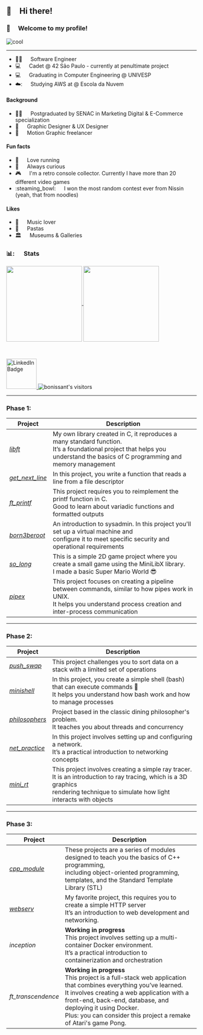 ## 👋&emsp;Hi there!
### :dizzy:&emsp; Welcome to my profile!
![cool](https://github.com/user-attachments/assets/f5871251-e1e6-4981-b84a-8ea56d26dc03)

---

- 👨‍💻    &emsp; Software Engineer <br>
- 💻	&emsp; Cadet @ 42 São Paulo - currently at penultimate project <br>
- 💻	&emsp; Graduating in Computer Engineering @ UNIVESP
- ☁️:	&emsp; Studying AWS at @ Escola da Nuvem  <br>


#### Background
- 👨‍🎓	&emsp; Postgraduated by SENAC in Marketing Digital & E-Commerce specialization <br>
- :art: 	&emsp; Graphic Designer & UX Designer <br>
- :movie_camera: 	&emsp; Motion Graphic freelancer <br>


#### Fun facts
- :runner: &emsp; Love running
- 🤔 &emsp; Always curious
- 🎮 &emsp; I'm a retro console collector. Currently I have more than 20 different video games
- :steaming_bowl: &emsp; I won the most random contest ever from Nissin (yeah, that from noodles)

#### Likes
-  :musical_note: &emsp; Music lover
-  :spaghetti: &emsp; Pastas
-  :classical_building: &emsp; Museums & Galleries


<!-- Infos -->

### 📊: &emsp; Stats

<a href="https://github.com/bonissanti/github-readme-stats">
  <img height=200 align="center" src="https://github-readme-stats.vercel.app/api?username=bonissanti&show_icons=true&locale=en&theme=ayu-mirage&rank_icon=github" />
</a>
<a href="https://github.com/bonissanti/convoychat">
  <img height=200 align="center" src="https://github-readme-stats.vercel.app/api/top-langs?username=bonissanti&layout=compact&langs_count=8&theme=ayu-mirage&card_width=320" />
</a>

<br><div id="badges">
    <a href="www.linkedin.com/in/bruno-rodrigues-onissanti">
        <img src="https://img.shields.io/badge/LinkedIn-blue?style=for-the-badge&logo=linkedin&logoColor=white" alt="LinkedIn Badge" width="80"/>
    </a>
        <img alt="bonissant's visitors" src="https://komarev.com/ghpvc/?username=bonissanti&style=flat-square&abbreviated=true&color=yellow"/>
</div>

---
### Phase 1:

| **Project**     	| **Description**                                                                                                                                                                  	|
|-----------------	|----------------------------------------------------------------------------------------------------------------------------------------------------------------------------------	|
| [_libft_](https://github.com/bonissanti/My_libft)         	| My own library created in C, it reproduces a many standard function. <br>It’s a foundational project that helps you understand the basics of C programming and memory management 	|
| [_get_next_line_](https://github.com/bonissanti/43SP_02_Get_next_line) 	| In this project, you write a function that reads a line from a file descriptor                                                                                                   	|
| [_ft_printf_](https://github.com/bonissanti/43SP_03_ft_printf)     	| This project requires you to reimplement the printf function in C. <br>Good to learn about variadic functions and formatted outputs                                              	|
| [_born3beroot_](https://github.com/bonissanti/42SP_04_Born2beroot)   	| An introduction to sysadmin. In this project you'll set up a virtual machine and <br>configure it to meet specific security and operational requirements                         	|
| [_so_long_](https://github.com/bonissanti/43SP_05_So_long)       	| This is a simple 2D game project where you create a small game using the MiniLibX library. <br>I made a basic Super Mario World 😎                                                	|
| [_pipex_](https://github.com/bonissanti/43SP_06_Pipex)         	| This project focuses on creating a pipeline between commands, similar to how pipes work in UNIX. <br>It helps you understand process creation and inter-process communication    	|

---
### Phase 2:

| **Project**    	| **Description**                                                                                                                                                                           	|
|----------------	|-------------------------------------------------------------------------------------------------------------------------------------------------------------------------------------------	|
| [_push_swap_](https://github.com/bonissanti/43SP_07_Push_swap)    	| This project challenges you to sort data on a stack with a limited set of operations                                                                                                   |
| [_minishell_](https://github.com/bonissanti/43SP_08_minishell)    	| In this project, you create a simple shell (bash) that can execute commands 🥶<br>It helps you understand how bash work and how to manage processes                                       	|
| [_philosophers_](https://github.com/bonissanti/43SP_09_philo) 	| Project based in the classic dining philosopher's problem. <br>It teaches you about threads and concurrency                                                                               	|
| [_net_practice_](https://github.com/bonissanti/43SP_10_NetPractice) 	| In this project involves setting up and configuring a network. <br>It’s a practical introduction to networking concepts                                                                   	|
| [_mini_rt_](https://github.com/bonissanti/43SP_11_MiniRT)      	| This project involves creating a simple ray tracer. It is an introduction to ray tracing, which is a 3D graphics <br>rendering technique to simulate how light interacts with objects 	|

---
### Phase 3:

| **Project**        	| **Description**                                                                                                                                                                                                                                                                                       	|
|--------------------	|-------------------------------------------------------------------------------------------------------------------------------------------------------------------------------------------------------------------------------------------------------------------------------------------------------	|
| [_cpp_module_](https://github.com/bonissanti/43SP_12_CPP)       	| These projects are a series of modules designed to teach you the basics of C++ programming, <br>including object-oriented programming, templates, and the Standard Template Library (STL)                                                                                                             	|
| [_webserv_](https://github.com/bonissanti/43SP_13_Webserv)          	| My favorite project, this requires you to create a simple HTTP server<br>It’s an introduction to web development and networking.                                                                                                                                                                      	|
| _inception_        	| **Working in progress**<br>This project involves setting up a multi-container Docker environment.<br>It’s a practical introduction to containerization and orchestration                                                                                                                              	|
| _ft_transcendence_ 	| **Working in progress**<br>This project is a full-stack web application that combines everything you’ve learned.<br>It involves creating a web application with a front-end, back-end, database, and deploying it using Docker.<br>Plus: you can consider this project a remake of Atari's game Pong. 	|
